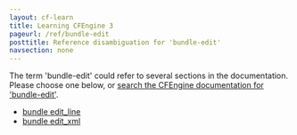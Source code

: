 ```yaml
---
layout: cf-learn
title: Learning CFEngine 3
pageurl: /ref/bundle-edit
posttitle: Reference disambiguation for 'bundle-edit'
navsection: none
---
```


The term 'bundle-edit' could refer to several sections in the documentation. Please choose one below, or
[search the CFEngine documentation for 'bundle-edit'](http://docs.cfengine.com/latest/search.html?q=bundle-edit).

- [bundle edit_line](http://docs.cfengine.com/latest/reference-promise-types-edit_line.html#bundle-edit_line)
- [bundle edit_xml](http://docs.cfengine.com/latest/reference-promise-types-edit_xml.html#bundle-edit_xml)

